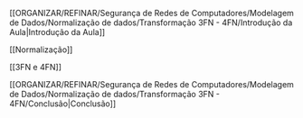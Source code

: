 [[ORGANIZAR/REFINAR/Segurança de Redes de Computadores/Modelagem de Dados/Normalização de dados/Transformação 3FN - 4FN/Introdução da Aula|Introdução da Aula]]

[[Normalização]]

[[3FN e 4FN]]

[[ORGANIZAR/REFINAR/Segurança de Redes de Computadores/Modelagem de Dados/Normalização de dados/Transformação 3FN - 4FN/Conclusão|Conclusão]]